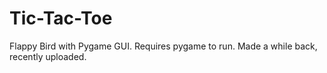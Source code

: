 # Tic-Tac-Toe
Flappy Bird with Pygame GUI. Requires pygame to run. Made a while back, recently uploaded. 
